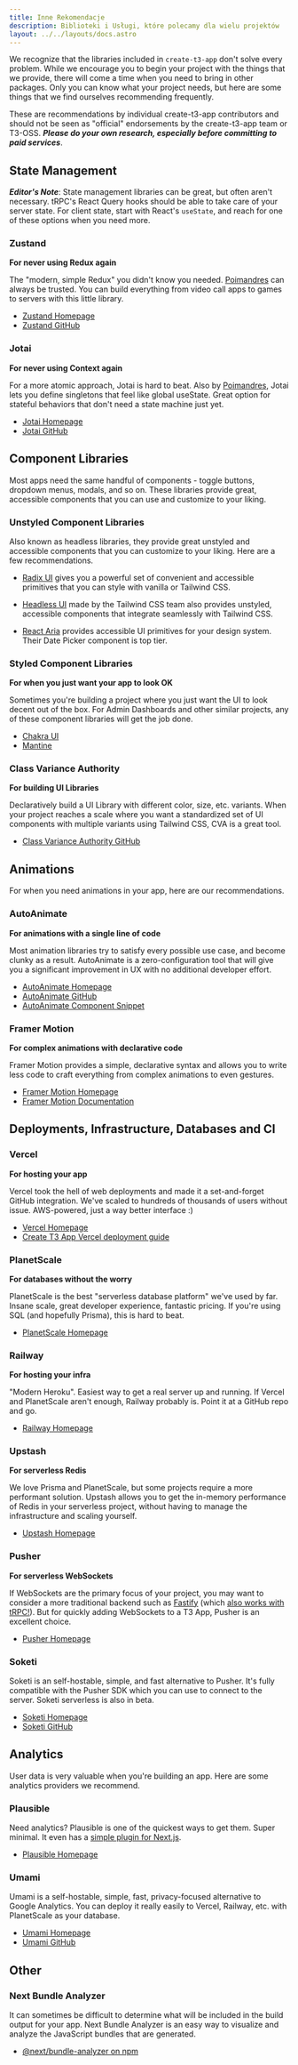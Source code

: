 ```yaml
---
title: Inne Rekomendacje
description: Biblioteki i Usługi, które polecamy dla wielu projektów
layout: ../../layouts/docs.astro
---
```


We recognize that the libraries included in `create-t3-app` don't solve every problem. While we encourage you to begin your project with the things that we provide, there will come a time when you need to bring in other packages. Only you can know what your project needs, but here are some things that we find ourselves recommending frequently.

These are recommendations by individual create-t3-app contributors and should not be seen as "official" endorsements by the create-t3-app team or T3-OSS. _**Please do your own research, especially before committing to paid services**_.

## State Management

_**Editor's Note**_: State management libraries can be great, but often aren't necessary. tRPC's React Query hooks should be able to take care of your server state. For client state, start with React's `useState`, and reach for one of these options when you need more.

### Zustand

**For never using Redux again**

The "modern, simple Redux" you didn't know you needed. [Poimandres](https://github.com/pmndrs) can always be trusted. You can build everything from video call apps to games to servers with this little library.

- [Zustand Homepage](https://zustand-demo.pmnd.rs/)
- [Zustand GitHub](https://github.com/pmndrs/zustand)

### Jotai

**For never using Context again**

For a more atomic approach, Jotai is hard to beat. Also by [Poimandres](https://github.com/pmndrs), Jotai lets you define singletons that feel like global useState. Great option for stateful behaviors that don't need a state machine just yet.

- [Jotai Homepage](https://jotai.org/)
- [Jotai GitHub](https://github.com/pmndrs/jotai)

## Component Libraries

Most apps need the same handful of components - toggle buttons, dropdown menus, modals, and so on. These libraries provide great, accessible components that you can use and customize to your liking.

### Unstyled Component Libraries

Also known as headless libraries, they provide great unstyled and accessible components that you can customize to your liking. Here are a few recommendations.

- [Radix UI](https://www.radix-ui.com/) gives you a powerful set of convenient and accessible primitives that you can style with vanilla or Tailwind CSS.

- [Headless UI](https://headlessui.com/) made by the Tailwind CSS team also provides unstyled, accessible components that integrate seamlessly with Tailwind CSS.

- [React Aria](https://react-spectrum.adobe.com/react-aria/) provides accessible UI primitives for your design system. Their Date Picker component is top tier.

### Styled Component Libraries

**For when you just want your app to look OK**

Sometimes you're building a project where you just want the UI to look decent out of the box. For Admin Dashboards and other similar projects, any of these component libraries will get the job done.

- [Chakra UI](https://chakra-ui.com)
- [Mantine](https://mantine.dev)

### Class Variance Authority

**For building UI Libraries**

Declaratively build a UI Library with different color, size, etc. variants. When your project reaches a scale where you want a standardized set of UI components with multiple variants using Tailwind CSS, CVA is a great tool.

- [Class Variance Authority GitHub](https://github.com/joe-bell/cva)

## Animations

For when you need animations in your app, here are our recommendations.

### AutoAnimate

**For animations with a single line of code**

Most animation libraries try to satisfy every possible use case, and become clunky as a result. AutoAnimate is a zero-configuration tool that will give you a significant improvement in UX with no additional developer effort.

- [AutoAnimate Homepage](https://auto-animate.formkit.com/)
- [AutoAnimate GitHub](https://github.com/formkit/auto-animate)
- [AutoAnimate Component Snippet](https://gist.github.com/hwkr/3fdea5d7f609b98c162e5325637cf3cb)

### Framer Motion

**For complex animations with declarative code**

Framer Motion provides a simple, declarative syntax and allows you to write less code to craft everything from complex animations to even gestures.

- [Framer Motion Homepage](https://framer.com/motion)
- [Framer Motion Documentation](https://www.framer.com/docs/)

## Deployments, Infrastructure, Databases and CI

### Vercel

**For hosting your app**

Vercel took the hell of web deployments and made it a set-and-forget GitHub integration. We've scaled to hundreds of thousands of users without issue. AWS-powered, just a way better interface :)

- [Vercel Homepage](https://vercel.com/)
- [Create T3 App Vercel deployment guide](/en/deployment/vercel)

### PlanetScale

**For databases without the worry**

PlanetScale is the best "serverless database platform" we've used by far. Insane scale, great developer experience, fantastic pricing. If you're using SQL (and hopefully Prisma), this is hard to beat.

- [PlanetScale Homepage](https://planetscale.com/)

### Railway

**For hosting your infra**

"Modern Heroku". Easiest way to get a real server up and running. If Vercel and PlanetScale aren't enough, Railway probably is. Point it at a GitHub repo and go.

- [Railway Homepage](https://railway.app/)

### Upstash

**For serverless Redis**

We love Prisma and PlanetScale, but some projects require a more performant solution. Upstash allows you to get the in-memory performance of Redis in your serverless project, without having to manage the infrastructure and scaling yourself.

- [Upstash Homepage](https://upstash.com/)

### Pusher

**For serverless WebSockets**

If WebSockets are the primary focus of your project, you may want to consider a more traditional backend such as [Fastify](https://www.fastify.io/) (which [also works with tRPC!](https://trpc.io/docs/v10/fastify)). But for quickly adding WebSockets to a T3 App, Pusher is an excellent choice.

- [Pusher Homepage](https://pusher.com/)

### Soketi

Soketi is an self-hostable, simple, and fast alternative to Pusher. It's fully compatible with the Pusher SDK which you can use to connect to the server. Soketi serverless is also in beta.

- [Soketi Homepage](https://soketi.app)
- [Soketi GitHub](https://github.com/soketi/soketi)

## Analytics

User data is very valuable when you're building an app. Here are some analytics providers we recommend.

### Plausible

Need analytics? Plausible is one of the quickest ways to get them. Super minimal. It even has a [simple plugin for Next.js](https://plausible.io/docs/proxy/guides/nextjs).

- [Plausible Homepage](https://plausible.io/)

### Umami

Umami is a self-hostable, simple, fast, privacy-focused alternative to Google Analytics. You can deploy it really easily to Vercel, Railway, etc. with PlanetScale as your database.

- [Umami Homepage](https://umami.is/)
- [Umami GitHub](https://github.com/umami-software/umami)

## Other

### Next Bundle Analyzer

It can sometimes be difficult to determine what will be included in the build output for your app. Next Bundle Analyzer is an easy way to visualize and analyze the JavaScript bundles that are generated.

- [@next/bundle-analyzer on npm](https://www.npmjs.com/package/@next/bundle-analyzer)
